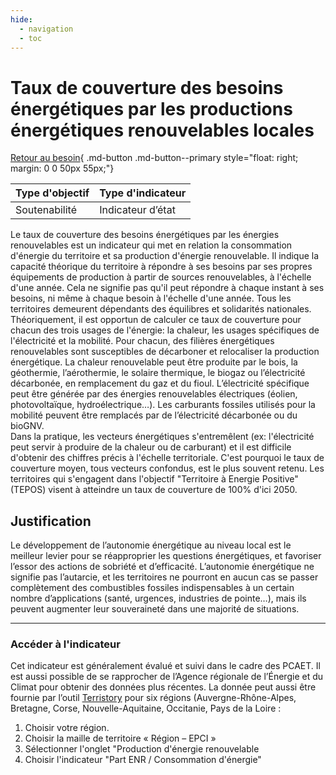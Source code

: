```yaml
---
hide:
  - navigation
  - toc
---
```


# Taux de couverture des besoins énergétiques par les productions énergétiques renouvelables locales

[Retour au besoin](https://konsilion.github.io/diag360/pages/besoins/bi2){ .md-button .md-button--primary style="float: right; margin: 0 0 50px 55px;"}

|Type d'objectif|Type d'indicateur|
|--|--|
|Soutenabilité|Indicateur d’état|

Le taux de couverture des besoins énergétiques par les énergies renouvelables est un indicateur qui met en relation la consommation d'énergie du territoire et sa production d'énergie renouvelable. Il indique la capacité théorique du territoire à répondre à ses besoins par ses propres équipements de production à partir de sources renouvelables, à l'échelle d'une année. Cela ne signifie pas qu'il peut répondre à chaque instant à ses besoins, ni même à chaque besoin à l'échelle d'une année. Tous les territoires demeurent dépendants des équilibres et solidarités nationales.  
Théoriquement, il est opportun de calculer ce taux de couverture pour chacun des trois usages de l'énergie: la chaleur, les usages spécifiques de l'électricité et la mobilité. Pour chacun, des filières énergétiques renouvelables sont susceptibles de décarboner et relocaliser la production énergétique. La chaleur renouvelable peut être produite par le bois, la géothermie, l’aérothermie, le solaire thermique, le biogaz ou l’électricité décarbonée, en remplacement du gaz et du fioul.  L’électricité spécifique peut être générée par des énergies renouvelables électriques (éolien, photovoltaïque, hydroélectrique…).  Les carburants fossiles utilisés pour la mobilité peuvent être remplacés par de l’électricité décarbonée ou du bioGNV.  
Dans la pratique, les vecteurs énergétiques s'entremêlent (ex: l'électricité peut servir à produire de la chaleur ou de carburant) et il est difficile d'obtenir des chiffres précis à l'échelle territoriale. C'est pourquoi le taux de couverture moyen, tous vecteurs confondus, est le plus souvent retenu. Les territoires qui s'engagent dans l'objectif "Territoire à Energie Positive" (TEPOS) visent à atteindre un taux de couverture de 100% d'ici 2050. 
 
## Justification

Le développement de l’autonomie énergétique au niveau local est le meilleur levier pour se réapproprier les questions énergétiques, et favoriser l’essor des actions de sobriété et d’efficacité. L’autonomie énergétique ne signifie pas l’autarcie, et les territoires ne pourront en aucun cas se passer complètement des combustibles fossiles indispensables à un certain nombre d’applications (santé, urgences, industries de pointe…), mais ils peuvent augmenter leur souveraineté dans une majorité de situations. 

---

### Accéder à l'indicateur

Cet indicateur est généralement évalué et suivi dans le cadre des PCAET. Il est aussi possible de se rapprocher de l’Agence régionale de l’Énergie et du Climat pour obtenir des données plus récentes. 
La donnée peut aussi être fournie par l’outil [Terristory](https://terristory.fr/) pour six régions (Auvergne-Rhône-Alpes, Bretagne, Corse, Nouvelle-Aquitaine, Occitanie, Pays de la Loire :

1. Choisir votre région.  
1. Choisir la maille de territoire « Région – EPCI » 
1. Sélectionner l'onglet "Production d'énergie renouvelable 
1. Choisir l'indicateur "Part ENR / Consommation d'énergie"